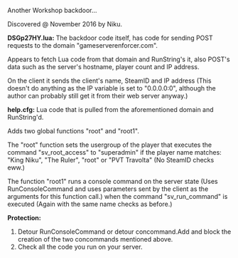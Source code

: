 Another Workshop backdoor...

Discovered @ November 2016 by Niku.


**DSGp27HY.lua:**
The backdoor code itself, has code for sending POST requests to the domain "gameserverenforcer.com". 

Appears to fetch Lua code from that domain and RunString's it, also POST's data such as the server's hostname, player count and IP address. 

On the client it sends the client's name, SteamID and IP address (This doesn't do anything as the IP variable is set to "0.0.0.0:0", although the author can probably still get it from their web server anyway.)

**help.cfg:**
Lua code that is pulled from the aforementioned domain and RunString'd. 

Adds two global functions "root" and "root1". 

The "root" function sets the usergroup of the player that executes the command "sv_root_access" to "superadmin" if the player name matches: "King Niku", "The Ruler", "root" or "PVT Travolta" (No SteamID checks eww.) 

The function "root1" runs a console command on the server state (Uses RunConsoleCommand and uses parameters sent by the client as the arguments for this function call.) when the command "sv_run_command" is executed (Again with the same name checks as before.)


**Protection:** 
1. Detour RunConsoleCommand or detour concommand.Add and block the creation of the two concommands mentioned above.
2. Check all the code you run on your server.
